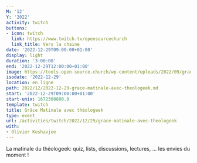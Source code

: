 ```yaml
---
M: '12'
Y: '2022'
activity: twitch
buttons:
- icon: twitch
  link: https://www.twitch.tv/opensourcechurch
  link_title: Vers la chaine
date: '2022-12-29T09:00:00+01:00'
display: light
duration: '3:00:00'
end: '2022-12-29T12:00:00+01:00'
image: https://tools.open-source.church/wp-content/uploads/2022/09/grace-matinale.jpg
isodate: '2022-12-29'
location: en ligne
path: 2022/12/2022-12-29-grace-matinale-avec-theologeek.md
start: '2022-12-29T09:00:00+01:00'
start-unix: 1672300800.0
template: twitch
title: Grâce Matinale avec théologeek
type: event
url: /activities/twitch/2022/12/29/grace-matinale-avec-theologeek
with:
- Olivier Keshavjee
---
```

La matinale du théologeek: quiz, lists, discussions, lectures, ... les envies du moment !
